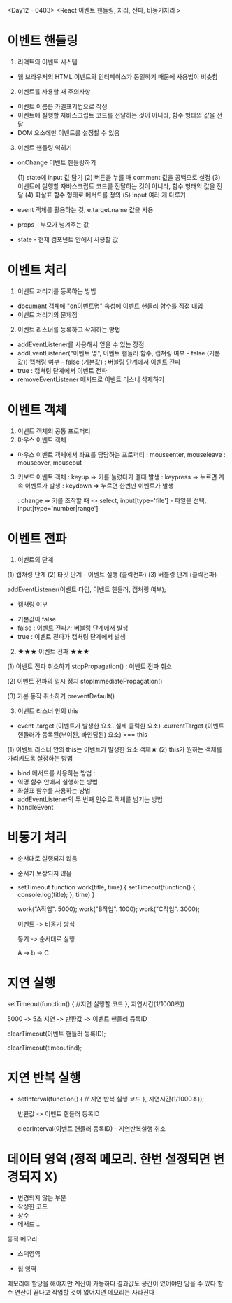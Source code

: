 <Day12 - 0403>
<React 이벤트 핸들링, 처리, 전파, 비동기처리 >

# 이벤트 핸들링

1. 리액트의 이벤트 시스템

- 웹 브라우저의 HTML 이벤트와 인터페이스가 동일하기 때문에 사용법이 비슷함

2. 이벤트를 사용할 때 주의사항

- 이벤트 이름은 카멜표기법으로 작성
- 이벤트에 실행할 자바스크립트 코드를 전달하는 것이 아니라, 함수 형태의 값을 전달
- DOM 요소에만 이벤트를 설정할 수 있음

3. 이벤트 핸들링 익히기

- onChange 이벤트 핸들링하기

  (1) state에 input 값 담기
  (2) 버튼을 누를 때 comment 값을 공백으로 설정
  (3) 이벤트에 실행할 자바스크립트 코드를 전달하는 것이 아니라, 함수 형태의 값을 전달
  (4) 화살표 함수 형태로 메서드를 정의
  (5) input 여러 개 다루기

- event 객체를 활용하는 것, e.target.name 값을 사용
- props - 부모가 넘겨주는 값
- state - 현재 컴포넌트 안에서 사용할 값

# 이벤트 처리

1. 이벤트 처리기를 등록하는 방법

- document 객체에 "on이벤트명" 속성에 이벤트 핸들러 함수를 직접 대입
- 이벤트 처리기의 문제점

2. 이벤트 리스너를 등록하고 삭제하는 방법

- addEventListener를 사용해서 얻을 수 있는 장점
- addEventListener("이벤트 명", 이벤트 핸들러 함수, 캡쳐링 여부 - false (기본값))
  캡쳐링 여부 - false (기본값) : 버블링 단계에서 이벤트 전파
- true : 캡쳐링 단계에서 이벤트 전파
- removeEventListener 메서드로 이벤트 리스너 삭제하기

# 이벤트 객체

1. 이벤트 객체의 공통 프로퍼티
2. 마우스 이벤트 객체

- 마우스 이벤트 객체에서 좌표를 담당하는 프로퍼티
  : mouseenter, mouseleave
  : mouseover, mouseout

3. 키보드 이벤트 객체
   : keyup => 키를 눌렀다가 뗄때 발생
   : keypress => 누르면 계속 이벤트가 발생
   : keydown => 누르면 한번만 이벤트가 발생

   : change => 키를 조작할 때
   -> select, input[type='file'] - 파일을 선택, input[type='number|range']

# 이벤트 전파

1. 이벤트의 단계

(1) 캡쳐링 단계
(2) 타깃 단계 - 이벤트 실행
(클릭전파)
(3) 버블링 단계
(클릭전파)

addEventListener(이벤트 타입, 이벤트 핸들러, 캡처링 여부);

- 캡쳐링 여부

* 기본값이 false
* false : 이벤트 전파가 버블링 단계에서 발생
* true : 이벤트 전파가 캡처링 단계에서 발생

2. ★★★ 이벤트 전파 ★★★

(1) 이벤트 전파 취소하기
stopPropagation() : 이벤트 전파 취소

(2) 이벤트 전파의 일시 정지
stopImmediatePropagation()

(3) 기본 동작 취소하기
preventDefault()

3. 이벤트 리스너 안의 this

- event
  .target (이벤트가 발생한 요소. 실제 클릭한 요소)
  .currentTarget (이벤트 핸들러가 등록된(부여된, 바인딩된) 요소) === this

(1) 이벤트 리스너 안의 this는 이벤트가 발생한 요소 객체★
(2) this가 원하는 객체를 가리키도록 설정하는 방법

- bind 메서드를 사용하는 방법
  :
- 익명 함수 안에서 실행하는 방법
- 화살표 함수를 사용하는 방법
- addEventListener의 두 번째 인수로 객체를 넘기는 방법
- handleEvent

# 비동기 처리

- 순서대로 실행되지 않음
- 순서가 보장되지 않음
- setTimeout
  function work(title, time) {
  setTimeout(function() {
  console.log(title);
  }, time)
  }

  work("A작업". 5000);
  work("B작업". 1000);
  work("C작업". 3000);

  이벤트 -> 비동기 방식

  동기 -> 순서대로 실행

  A -> b -> C

# 지연 실행

setTimeout(function() {
//지연 실행할 코드
}, 지연시간(1/1000초))

5000 -> 5초 지연
-> 반환값 -> 이벤트 핸들러 등록ID

clearTimeout(이벤트 핸들러 등록ID);

clearTimeout(timeoutind);

# 지연 반복 실행

- setInterval(function() {
  // 지연 반복 실행 코드
  }, 지연시간(1/1000초));

  반환값 -> 이벤트 핸들러 등록ID

  clearInterval(이벤트 핸들러 등록ID) - 지연반복실행 취소

# 데이터 영역 (정적 메모리. 한번 설정되면 변경되지 X)

- 변경되지 않는 부분
- 작성한 코드
- 상수
- 메서드 ..

동적 메모리

- 스택영역

- 힙 영역

메모리에 할당을 해야지만 계산이 가능하다
결과값도 공간이 있어야만 담을 수 있다
함수 연산이 끝나고 작업할 것이 없어지면 메모리는 사라진다
